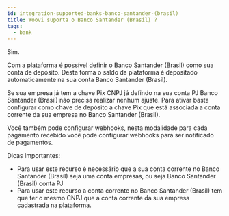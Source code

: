 ```yaml
---
id: integration-supported-banks-banco-santander-(brasil)
title: Woovi suporta o Banco Santander (Brasil) ?
tags:
  - bank
---
```


Sim.

Com a plataforma é possível definir o Banco Santander (Brasil) como sua conta de depósito. Desta forma o saldo da plataforma é depositado automaticamente na sua conta Banco Santander (Brasil).

Se sua empresa já tem a chave Pix CNPJ já defindo na sua conta PJ Banco Santander (Brasil) não precisa realizar nenhum ajuste. Para ativar basta configurar como chave de depósito a chave Pix que está associada a conta corrente da sua empresa no Banco Santander (Brasil).

Você também pode configurar webhooks, nesta modalidade para cada pagamento recebido você pode configurar webhooks para ser notificado de pagamentos.

Dicas Importantes:

- Para usar este recurso é necessário que a sua conta corrente no Banco Santander (Brasil) seja uma conta empresas, ou seja Banco Santander (Brasil) conta PJ
- Para usar este recurso a conta corrente no Banco Santander (Brasil) tem que ter o mesmo CNPJ que a conta corrente da sua empresa cadastrada na plataforma.
